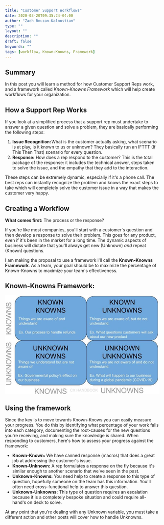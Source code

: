 ```yaml
---
title: "Customer Support Workflows"
date: 2020-03-20T09:35:24-04:00
author: "Zach Bouzan-Kaloustian"
type: ""
layout: ""
description: ""
draft: false
keywords: ""
tags: [workflow, Known-Knowns, Framework]
---
```

## Summary
In this post you will learn a method for how Customer Support Reps work, and a framework called *Known-Knowns Framework* which will help create workflows for your organization.

## How a Support Rep Works

If you look at a simplified process that a support rep must undertake to answer a given question and solve a problem, they are basically performing the following steps: 
1. **Issue Recognition:** What is the customer actually asking, what scenario is at play, is it known to us or unknown? They basically run an IFTTT (If This Then That) scenario for every question. 
2. **Response:** How does a rep respond to the customer? This is the total package of the response: it includes the technical answer, steps taken to solve the issue, and the empathy that they add to the interaction. 

These steps can be extremely dynamic, especially if it's a phone call. The best reps can instantly recognize the problem and knows the exact steps to take which will completely solve the customer issue in a way that makes the customer very happy.

## Creating a Workflow
**What comes first:** The process or the response? 

If you're like most companies, you'll start with a customer's question and then develop a response to solve their problem. This goes for any product, even if it's been in the market for a long time. The dynamic aspects of business will dictate that you'll always get new (Unknown) _and_ repeat (Known) questions.

I am making the proposal to use a framework I'll call the **Known-Knowns Framework**. As a team, your goal should be to maximize the percentage of Known-Knowns to maximize your team's effectiveness.

## Known-Knowns Framework:

![Known-Known Framework](https://raw.githubusercontent.com/zacharybk/cxhandbook/master/static/KnownKnownFramework.jpg)

## Using the framework
Since the key is to move towards Known-Knows you can easily measure your progress. You do this by identifying what percentage of your work falls into each category, documenting the root-causes for the new questions you're receiving, and making sure the knowledge is shared. When responding to customers, here's how to assess your progress against the framework:

- **Known-Known:** We have canned response (macros) that does a great job at addressing the customer's issue. 
- **Known-Unknown:** A rep formulates a response on the fly because it's similar enough to another scenario that we've seen in the past.
- **Unknown-Knowns:** You need help to create a response to this type of question, hopefully someone on the team has this information. You'll often need cross-functional help to answer this question.  
- **Unknown-Unknowns:** This type of question requires an escalation because it is a completely bespoke situation and could require all-hand's on deck to solve.

At any point that you're dealing with any Unknown variable, you must take a different action and other posts will cover how to handle Unknowns. 
